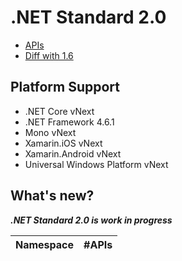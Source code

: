 # .NET Standard 2.0

* [APIs](netstandard2.0_ref.md)
* [Diff with 1.6](netstandard2.0_diff.md)

## Platform Support

* .NET Core vNext
* .NET Framework 4.6.1
* Mono vNext
* Xamarin.iOS vNext
* Xamarin.Android vNext
* Universal Windows Platform vNext

## What's new?

***.NET Standard 2.0 is work in progress***

| Namespace                      | #APIs |
|:-------------------------------|------:|

